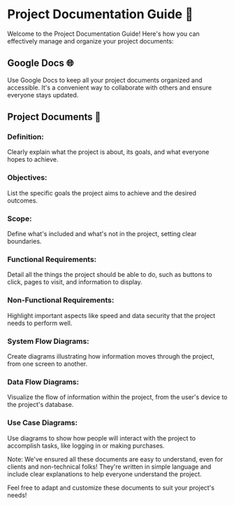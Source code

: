 # Project Documentation Guide 📄

Welcome to the Project Documentation Guide! Here's how you can effectively manage and organize your project documents:

## Google Docs 🌐

Use Google Docs to keep all your project documents organized and accessible. It's a convenient way to collaborate with others and ensure everyone stays updated.

## Project Documents 📝

### Definition:
Clearly explain what the project is about, its goals, and what everyone hopes to achieve.

### Objectives:
List the specific goals the project aims to achieve and the desired outcomes.

### Scope:
Define what's included and what's not in the project, setting clear boundaries.

### Functional Requirements:
Detail all the things the project should be able to do, such as buttons to click, pages to visit, and information to display.

### Non-Functional Requirements:
Highlight important aspects like speed and data security that the project needs to perform well.

### System Flow Diagrams:
Create diagrams illustrating how information moves through the project, from one screen to another.

### Data Flow Diagrams:
Visualize the flow of information within the project, from the user's device to the project's database.

### Use Case Diagrams:
Use diagrams to show how people will interact with the project to accomplish tasks, like logging in or making purchases.

Note: We've ensured all these documents are easy to understand, even for clients and non-technical folks! They're written in simple language and include clear explanations to help everyone understand the project.

Feel free to adapt and customize these documents to suit your project's needs!
